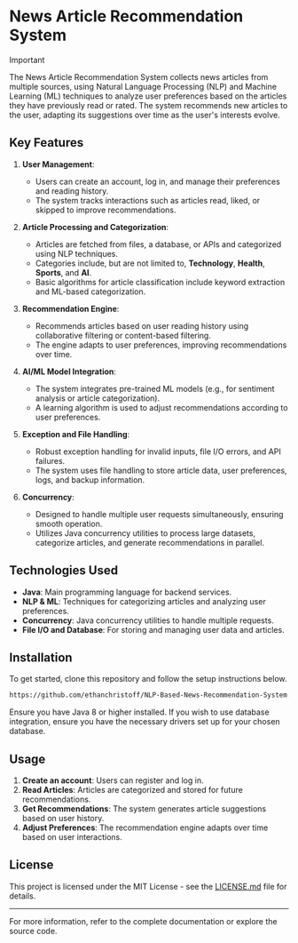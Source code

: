 # News Article Recommendation System


>[!important]
The News Article Recommendation System collects news articles from multiple sources, using Natural Language Processing (NLP) and Machine Learning (ML) techniques to analyze user preferences based on the articles they have previously read or rated. The system recommends new articles to the user, adapting its suggestions over time as the user's interests evolve.

## Key Features

1. **User Management**: 
   - Users can create an account, log in, and manage their preferences and reading history.
   - The system tracks interactions such as articles read, liked, or skipped to improve recommendations.

2. **Article Processing and Categorization**:
   - Articles are fetched from files, a database, or APIs and categorized using NLP techniques.
   - Categories include, but are not limited to, **Technology**, **Health**, **Sports**, and **AI**.
   - Basic algorithms for article classification include keyword extraction and ML-based categorization.

3. **Recommendation Engine**:
   - Recommends articles based on user reading history using collaborative filtering or content-based filtering.
   - The engine adapts to user preferences, improving recommendations over time.

4. **AI/ML Model Integration**:
   - The system integrates pre-trained ML models (e.g., for sentiment analysis or article categorization).
   - A learning algorithm is used to adjust recommendations according to user preferences.

5. **Exception and File Handling**:
   - Robust exception handling for invalid inputs, file I/O errors, and API failures.
   - The system uses file handling to store article data, user preferences, logs, and backup information.

6. **Concurrency**:
   - Designed to handle multiple user requests simultaneously, ensuring smooth operation.
   - Utilizes Java concurrency utilities to process large datasets, categorize articles, and generate recommendations in parallel.

## Technologies Used
- **Java**: Main programming language for backend services.
- **NLP & ML**: Techniques for categorizing articles and analyzing user preferences.
- **Concurrency**: Java concurrency utilities to handle multiple requests.
- **File I/O and Database**: For storing and managing user data and articles.

## Installation

To get started, clone this repository and follow the setup instructions below.

```bash
https://github.com/ethanchristoff/NLP-Based-News-Recommendation-System.git
```

Ensure you have Java 8 or higher installed. If you wish to use database integration, ensure you have the necessary drivers set up for your chosen database.

## Usage

1. **Create an account**: Users can register and log in.
2. **Read Articles**: Articles are categorized and stored for future recommendations.
3. **Get Recommendations**: The system generates article suggestions based on user history.
4. **Adjust Preferences**: The recommendation engine adapts over time based on user interactions.

## License

This project is licensed under the MIT License - see the [LICENSE.md](https://github.com/ethanchristoff/NLP-Based-News-Recommendation-System/blob/master/LICENSE) file for details.

---

For more information, refer to the complete documentation or explore the source code.
